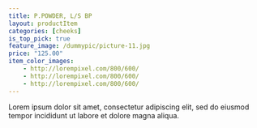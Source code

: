 ```yaml
---
title: P.POWDER, L/S BP
layout: productItem
categories: [cheeks]
is_top_pick: true
feature_image: /dummypic/picture-11.jpg
price: "125.00"
item_color_images:
    - http://lorempixel.com/800/600/
    - http://lorempixel.com/800/600/
    - http://lorempixel.com/800/600/
---
```


Lorem ipsum dolor sit amet, consectetur adipiscing elit, sed do eiusmod tempor incididunt ut labore et dolore magna aliqua.

